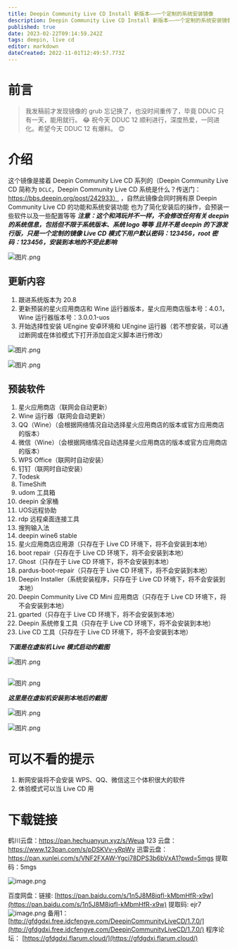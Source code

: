 ```yaml
---
title: Deepin Community Live CD Install 新版本——一个定制的系统安装镜像
description: Deepin Community Live CD Install 新版本——一个定制的系统安装镜像
published: true
date: 2023-02-22T09:14:59.242Z
tags: deepin, live cd
editor: markdown
dateCreated: 2022-11-01T12:49:57.773Z
---
```


# 前言

> 我发稿前才发现镜像的 grub 忘记换了，也没时间重传了，毕竟 DDUC 只有一天，能用就行。
> :joy:
> 祝今天 DDUC 12 顺利进行，深度热爱，一同进化。希望今天 DDUC 12 有爆料。
> :blush:

# 介绍

这个镜像是接着 Deepin Community Live CD 系列的（Deepin Community Live CD 简称为 `DCLC`，Deepin Community Live CD 系统是什么？传送门：https://bbs.deepin.org/post/242933） ，自然此镜像会同时拥有原 Deepin Community Live CD 的功能和系统安装功能
也为了简化安装后的操作，会预装一些软件以及一些配置等等
***注意：这个和鸿玩并不一样，不会修改任何有关 deepin 的系统信息，包括但不限于系统版本、系统 logo 等等***
***且并不是 deepin 的下游发行版，只是一个定制的镜像***
***Live CD 模式下用户默认密码：123456，root 密码：123456，安装到本地的不受此影响***

![图片.png](https://storage.deepin.org/thread/202212240937174208_图片.png)

## 更新内容

1. 跟进系统版本为 20.8
2. 更新预装的星火应用商店和 Wine 运行器版本，星火应用商店版本号：4.0.1，Wine 运行器版本号：3.0.0.1-uos
3. 开始选择性安装 UEngine 安卓环境和 UEngine 运行器（若不想安装，可以通过断网或在体验模式下打开添加自定义脚本进行修改）

![图片.png](https://storage.deepin.org/thread/202212240941481968_图片.png)

![图片.png](https://storage.deepin.org/thread/202212240941227743_图片.png)

## 预装软件

1. 星火应用商店（联网会自动更新）
2. Wine 运行器（联网会自动更新）
3. QQ（Wine）（会根据网络情况自动选择星火应用商店的版本或官方应用商店的版本）
4. 微信（Wine）（会根据网络情况自动选择星火应用商店的版本或官方应用商店的版本）
5. WPS Office（联网时自动安装）
6. 钉钉（联网时自动安装）
7. Todesk
8. TimeShift
9. udom 工具箱
10. deepin 全家桶
11. UOS远程协助
12. rdp 远程桌面连接工具
13. 搜狗输入法
14. deepin wine6 stable
15. 星火应用商店应用源（只存在于 Live CD 环境下，将不会安装到本地）
16. boot repair（只存在于 Live CD 环境下，将不会安装到本地）
17. Ghost（只存在于 Live CD 环境下，将不会安装到本地）
18. pardus-boot-repair（只存在于 Live CD 环境下，将不会安装到本地）
19. Deepin Installer（系统安装程序，只存在于 Live CD 环境下，将不会安装到本地）
20. Deepin Community Live CD Mini 应用商店（只存在于 Live CD 环境下，将不会安装到本地）
21. gparted（只存在于 Live CD 环境下，将不会安装到本地）
22. Deepin 系统修复工具（只存在于 Live CD 环境下，将不会安装到本地）
23. Live CD 工具（只存在于 Live CD 环境下，将不会安装到本地）

***下面是在虚拟机 Live 模式启动的截图***

![图片.png](https://storage.deepin.org/thread/202212240935037342_图片.png)

```

```

![图片.png](https://storage.deepin.org/thread/202212240934551223_图片.png)

***这里是在虚拟机安装到本地后的截图***

![图片.png](https://storage.deepin.org/thread/202212240949293710_图片.png)

![图片.png](https://storage.deepin.org/thread/202212240949384535_图片.png)

# 可以不看的提示

1. 断网安装将不会安装 WPS、QQ、微信这三个体积很大的软件
2. 体验模式可以当 Live CD 用

# 下载链接

鹤川云盘：https://pan.hechuanyun.xyz/s/Weua
123 云盘：https://www.123pan.com/s/pDSKVv-yRpWv
迅雷云盘：https://pan.xunlei.com/s/VNF2FXAW-Ygci78DPS3b6bVxA1?pwd=5mgs   提取码：5mgs

![image.png](https://storage.deepin.org/thread/202210231313582420_image.png)

百度网盘：链接: [https://pan.baidu.com/s/1n5J8M8iqfI-kMbmHfR-x9w](https://pan.baidu.com/s/1n5J8M8iqfI-kMbmHfR-x9w) 提取码: ejr7
![image.png](https://storage.deepin.org/thread/202203201435562540_image.png)
备用1：[http://gfdgdxi.free.idcfengye.com/DeepinCommunityLiveCD/1.7.0/](http://gfdgdxi.free.idcfengye.com/DeepinCommunityLiveCD/1.7.0/)
程序论坛： [https://gfdgdxi.flarum.cloud/](https://gfdgdxi.flarum.cloud/)

